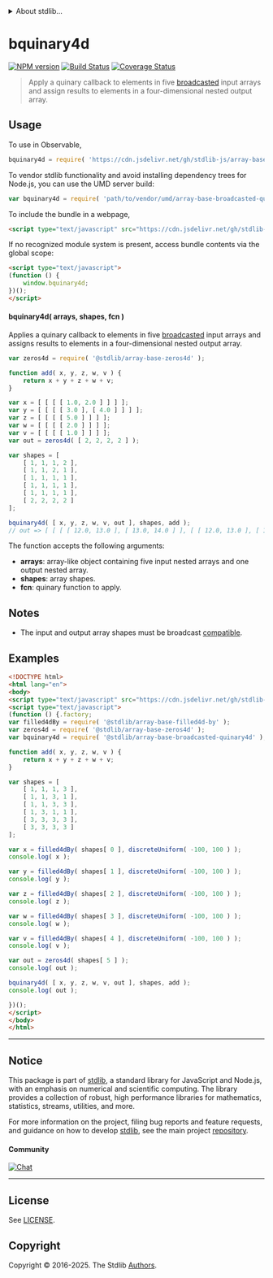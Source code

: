 <!--

@license Apache-2.0

Copyright (c) 2024 The Stdlib Authors.

Licensed under the Apache License, Version 2.0 (the "License");
you may not use this file except in compliance with the License.
You may obtain a copy of the License at

   http://www.apache.org/licenses/LICENSE-2.0

Unless required by applicable law or agreed to in writing, software
distributed under the License is distributed on an "AS IS" BASIS,
WITHOUT WARRANTIES OR CONDITIONS OF ANY KIND, either express or implied.
See the License for the specific language governing permissions and
limitations under the License.

-->


<details>
  <summary>
    About stdlib...
  </summary>
  <p>We believe in a future in which the web is a preferred environment for numerical computation. To help realize this future, we've built stdlib. stdlib is a standard library, with an emphasis on numerical and scientific computation, written in JavaScript (and C) for execution in browsers and in Node.js.</p>
  <p>The library is fully decomposable, being architected in such a way that you can swap out and mix and match APIs and functionality to cater to your exact preferences and use cases.</p>
  <p>When you use stdlib, you can be absolutely certain that you are using the most thorough, rigorous, well-written, studied, documented, tested, measured, and high-quality code out there.</p>
  <p>To join us in bringing numerical computing to the web, get started by checking us out on <a href="https://github.com/stdlib-js/stdlib">GitHub</a>, and please consider <a href="https://opencollective.com/stdlib">financially supporting stdlib</a>. We greatly appreciate your continued support!</p>
</details>

# bquinary4d

[![NPM version][npm-image]][npm-url] [![Build Status][test-image]][test-url] [![Coverage Status][coverage-image]][coverage-url] <!-- [![dependencies][dependencies-image]][dependencies-url] -->

> Apply a quinary callback to elements in five [broadcasted][@stdlib/array/base/broadcast-array] input arrays and assign results to elements in a four-dimensional nested output array.

<section class="intro">

</section>

<!-- /.intro -->



<section class="usage">

## Usage

To use in Observable,

```javascript
bquinary4d = require( 'https://cdn.jsdelivr.net/gh/stdlib-js/array-base-broadcasted-quinary4d@umd/browser.js' )
```

To vendor stdlib functionality and avoid installing dependency trees for Node.js, you can use the UMD server build:

```javascript
var bquinary4d = require( 'path/to/vendor/umd/array-base-broadcasted-quinary4d/index.js' )
```

To include the bundle in a webpage,

```html
<script type="text/javascript" src="https://cdn.jsdelivr.net/gh/stdlib-js/array-base-broadcasted-quinary4d@umd/browser.js"></script>
```

If no recognized module system is present, access bundle contents via the global scope:

```html
<script type="text/javascript">
(function () {
    window.bquinary4d;
})();
</script>
```

#### bquinary4d( arrays, shapes, fcn )

Applies a quinary callback to elements in five [broadcasted][@stdlib/array/base/broadcast-array] input arrays and assigns results to elements in a four-dimensional nested output array.

```javascript
var zeros4d = require( '@stdlib/array-base-zeros4d' );

function add( x, y, z, w, v ) {
    return x + y + z + w + v;
}

var x = [ [ [ [ 1.0, 2.0 ] ] ] ];
var y = [ [ [ [ 3.0 ], [ 4.0 ] ] ] ];
var z = [ [ [ [ 5.0 ] ] ] ];
var w = [ [ [ [ 2.0 ] ] ] ];
var v = [ [ [ [ 1.0 ] ] ] ];
var out = zeros4d( [ 2, 2, 2, 2 ] );

var shapes = [
    [ 1, 1, 1, 2 ],
    [ 1, 1, 2, 1 ],
    [ 1, 1, 1, 1 ],
    [ 1, 1, 1, 1 ],
    [ 1, 1, 1, 1 ],
    [ 2, 2, 2, 2 ]
];

bquinary4d( [ x, y, z, w, v, out ], shapes, add );
// out => [ [ [ [ 12.0, 13.0 ], [ 13.0, 14.0 ] ], [ [ 12.0, 13.0 ], [ 13.0, 14.0 ] ] ], [ [ [ 12.0, 13.0 ], [ 13.0, 14.0 ] ], [ [ 12.0, 13.0 ], [ 13.0, 14.0 ] ] ] ]
```

The function accepts the following arguments:

-   **arrays**: array-like object containing five input nested arrays and one output nested array.
-   **shapes**: array shapes.
-   **fcn**: quinary function to apply.

</section>

<!-- /.usage -->

<section class="notes">

## Notes

-   The input and output array shapes must be broadcast [compatible][@stdlib/ndarray/base/broadcast-shapes].

</section>

<!-- /.notes -->

<section class="examples">

## Examples

<!-- eslint no-undef: "error" -->

```html
<!DOCTYPE html>
<html lang="en">
<body>
<script type="text/javascript" src="https://cdn.jsdelivr.net/gh/stdlib-js/random-base-discrete-uniform@umd/browser.js"></script>
<script type="text/javascript">
(function () {.factory;
var filled4dBy = require( '@stdlib/array-base-filled4d-by' );
var zeros4d = require( '@stdlib/array-base-zeros4d' );
var bquinary4d = require( '@stdlib/array-base-broadcasted-quinary4d' );

function add( x, y, z, w, v ) {
    return x + y + z + w + v;
}

var shapes = [
    [ 1, 1, 1, 3 ],
    [ 1, 1, 3, 1 ],
    [ 1, 1, 3, 3 ],
    [ 1, 3, 1, 1 ],
    [ 3, 3, 3, 3 ],
    [ 3, 3, 3, 3 ]
];

var x = filled4dBy( shapes[ 0 ], discreteUniform( -100, 100 ) );
console.log( x );

var y = filled4dBy( shapes[ 1 ], discreteUniform( -100, 100 ) );
console.log( y );

var z = filled4dBy( shapes[ 2 ], discreteUniform( -100, 100 ) );
console.log( z );

var w = filled4dBy( shapes[ 3 ], discreteUniform( -100, 100 ) );
console.log( w );

var v = filled4dBy( shapes[ 4 ], discreteUniform( -100, 100 ) );
console.log( v );

var out = zeros4d( shapes[ 5 ] );
console.log( out );

bquinary4d( [ x, y, z, w, v, out ], shapes, add );
console.log( out );

})();
</script>
</body>
</html>
```

</section>

<!-- /.examples -->

<!-- Section for related `stdlib` packages. Do not manually edit this section, as it is automatically populated. -->

<section class="related">

</section>

<!-- /.related -->

<!-- Section for all links. Make sure to keep an empty line after the `section` element and another before the `/section` close. -->


<section class="main-repo" >

* * *

## Notice

This package is part of [stdlib][stdlib], a standard library for JavaScript and Node.js, with an emphasis on numerical and scientific computing. The library provides a collection of robust, high performance libraries for mathematics, statistics, streams, utilities, and more.

For more information on the project, filing bug reports and feature requests, and guidance on how to develop [stdlib][stdlib], see the main project [repository][stdlib].

#### Community

[![Chat][chat-image]][chat-url]

---

## License

See [LICENSE][stdlib-license].


## Copyright

Copyright &copy; 2016-2025. The Stdlib [Authors][stdlib-authors].

</section>

<!-- /.stdlib -->

<!-- Section for all links. Make sure to keep an empty line after the `section` element and another before the `/section` close. -->

<section class="links">

[npm-image]: http://img.shields.io/npm/v/@stdlib/array-base-broadcasted-quinary4d.svg
[npm-url]: https://npmjs.org/package/@stdlib/array-base-broadcasted-quinary4d

[test-image]: https://github.com/stdlib-js/array-base-broadcasted-quinary4d/actions/workflows/test.yml/badge.svg?branch=main
[test-url]: https://github.com/stdlib-js/array-base-broadcasted-quinary4d/actions/workflows/test.yml?query=branch:main

[coverage-image]: https://img.shields.io/codecov/c/github/stdlib-js/array-base-broadcasted-quinary4d/main.svg
[coverage-url]: https://codecov.io/github/stdlib-js/array-base-broadcasted-quinary4d?branch=main

<!--

[dependencies-image]: https://img.shields.io/david/stdlib-js/array-base-broadcasted-quinary4d.svg
[dependencies-url]: https://david-dm.org/stdlib-js/array-base-broadcasted-quinary4d/main

-->

[chat-image]: https://img.shields.io/gitter/room/stdlib-js/stdlib.svg
[chat-url]: https://app.gitter.im/#/room/#stdlib-js_stdlib:gitter.im

[stdlib]: https://github.com/stdlib-js/stdlib

[stdlib-authors]: https://github.com/stdlib-js/stdlib/graphs/contributors

[umd]: https://github.com/umdjs/umd
[es-module]: https://developer.mozilla.org/en-US/docs/Web/JavaScript/Guide/Modules

[deno-url]: https://github.com/stdlib-js/array-base-broadcasted-quinary4d/tree/deno
[deno-readme]: https://github.com/stdlib-js/array-base-broadcasted-quinary4d/blob/deno/README.md
[umd-url]: https://github.com/stdlib-js/array-base-broadcasted-quinary4d/tree/umd
[umd-readme]: https://github.com/stdlib-js/array-base-broadcasted-quinary4d/blob/umd/README.md
[esm-url]: https://github.com/stdlib-js/array-base-broadcasted-quinary4d/tree/esm
[esm-readme]: https://github.com/stdlib-js/array-base-broadcasted-quinary4d/blob/esm/README.md
[branches-url]: https://github.com/stdlib-js/array-base-broadcasted-quinary4d/blob/main/branches.md

[stdlib-license]: https://raw.githubusercontent.com/stdlib-js/array-base-broadcasted-quinary4d/main/LICENSE

[@stdlib/array/base/broadcast-array]: https://github.com/stdlib-js/array-base-broadcast-array/tree/umd

[@stdlib/ndarray/base/broadcast-shapes]: https://github.com/stdlib-js/ndarray-base-broadcast-shapes/tree/umd

</section>

<!-- /.links -->
